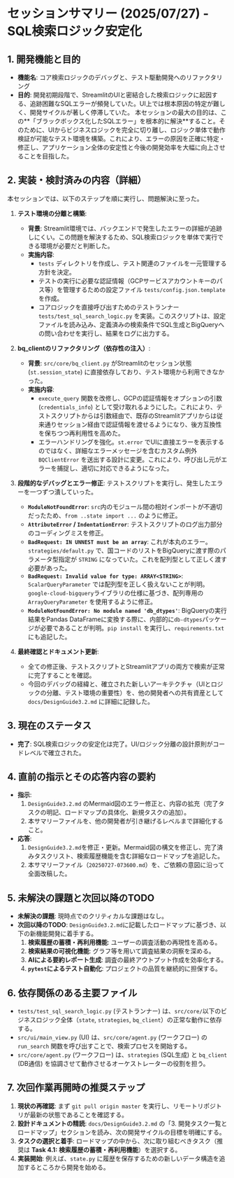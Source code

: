 # セッションサマリー (2025/07/27) - SQL検索ロジック安定化

## 1. 開発機能と目的

-   **機能名**: コア検索ロジックのデバッグと、テスト駆動開発へのリファクタリング
-   **目的**:
    開発初期段階で、StreamlitのUIと密結合した検索ロジックに起因する、追跡困難なSQLエラーが頻発していた。UI上では根本原因の特定が難しく、開発サイクルが著しく停滞していた。
    本セッションの最大の目的は、この**「ブラックボックス化したSQLエラー」を根本的に解決**すること。そのために、UIからビジネスロジックを完全に切り離し、ロジック単体で動作検証が可能なテスト環境を構築。これにより、エラーの原因を正確に特定・修正し、アプリケーション全体の安定性と今後の開発効率を大幅に向上させることを目指した。

## 2. 実装・検討済みの内容（詳細）

本セッションでは、以下のステップを順に実行し、問題解決に至った。

1.  **テスト環境の分離と構築**:
    -   **背景**: Streamlit環境では、バックエンドで発生したエラーの詳細が追跡しにくい。この問題を解決するため、SQL検索ロジックを単体で実行できる環境が必要だと判断した。
    -   **実施内容**:
        -   `tests` ディレクトリを作成し、テスト関連のファイルを一元管理する方針を決定。
        -   テストの実行に必要な認証情報（GCPサービスアカウントキーのパス等）を管理するための設定ファイル `tests/config.json.template` を作成。
        -   コアロジックを直接呼び出すためのテストランナー `tests/test_sql_search_logic.py` を実装。このスクリプトは、設定ファイルを読み込み、定義済みの検索条件でSQL生成とBigQueryへの問い合わせを実行し、結果をログに出力する。

2.  **bq_clientのリファクタリング（依存性の注入）**:
    -   **背景**: `src/core/bq_client.py` がStreamlitのセッション状態 (`st.session_state`) に直接依存しており、テスト環境から利用できなかった。
    -   **実施内容**:
        -   `execute_query` 関数を改修し、GCPの認証情報をオプションの引数 (`credentials_info`) として受け取れるようにした。これにより、テストスクリプトからは引数経由で、既存のStreamlitアプリからは従来通りセッション経由で認証情報を渡せるようになり、後方互換性を保ちつつ再利用性を高めた。
        -   エラーハンドリングを強化。`st.error` でUIに直接エラーを表示するのではなく、詳細なエラーメッセージを含むカスタム例外 `BQClientError` を送出する設計に変更。これにより、呼び出し元がエラーを捕捉し、適切に対応できるようになった。

3.  **段階的なデバッグとエラー修正**:
    テストスクリプトを実行し、発生したエラーを一つずつ潰していった。
    -   **`ModuleNotFoundError`**: `src`内のモジュール間の相対インポートが不適切だったため、`from ..state import ...` のように修正。
    -   **`AttributeError` / `IndentationError`**: テストスクリプトのログ出力部分のコーディングミスを修正。
    -   **`BadRequest: IN UNNEST must be an array`**: これが本丸のエラー。`strategies/default.py` で、国コードのリストをBigQueryに渡す際のパラメータ型指定が `STRING` になっていた。これを配列型として正しく渡す必要があった。
    -   **`BadRequest: Invalid value for type: ARRAY<STRING>`**: `ScalarQueryParameter` では配列型を正しく扱えないことが判明。`google-cloud-bigquery`ライブラリの仕様に基づき、配列専用の `ArrayQueryParameter` を使用するように修正。
    -   **`ModuleNotFoundError: No module named 'db_dtypes'`**: BigQueryの実行結果をPandas DataFrameに変換する際に、内部的に`db-dtypes`パッケージが必要であることが判明。`pip install` を実行し、`requirements.txt` にも追記した。

4.  **最終確認とドキュメント更新**:
    -   全ての修正後、テストスクリプトとStreamlitアプリの両方で検索が正常に完了することを確認。
    -   今回のデバッグの経緯と、確立された新しいアーキテクチャ（UIとロジックの分離、テスト環境の重要性）を、他の開発者への共有資産として `docs/DesignGuide3.2.md` に詳細に記録した。

## 3. 現在のステータス
-   **完了**: SQL検索ロジックの安定化は完了。UI/ロジック分離の設計原則がコードレベルで確立された。

## 4. 直前の指示とその応答内容の要約
-   **指示**:
    1. `DesignGuide3.2.md` のMermaid図のエラー修正と、内容の拡充（完了タスクの明記、ロードマップの具体化、新規タスクの追加）。
    2. 本サマリーファイルを、他の開発者が引き継げるレベルまで詳細化すること。
-   **応答**:
    1. `DesignGuide3.2.md`を修正・更新。Mermaid図の構文を修正し、完了済みタスクリスト、検索履歴機能を含む詳細なロードマップを追記した。
    2. 本サマリーファイル（`20250727-073600.md`）を、ご依頼の意図に沿って全面改稿した。

## 5. 未解決の課題と次回以降のTODO
-   **未解決の課題**: 現時点でのクリティカルな課題はなし。
-   **次回以降のTODO**: `DesignGuide3.2.md`に記載したロードマップに基づき、以下の新機能開発に着手する。
    1.  **検索履歴の蓄積・再利用機能**: ユーザーの調査活動の再現性を高める。
    2.  **検索結果の可視化機能**: グラフ等を用いて調査結果の洞察を深める。
    3.  **AIによる要約レポート生成**: 調査の最終アウトプット作成を効率化する。
    4.  **`pytest`によるテスト自動化**: プロジェクトの品質を継続的に担保する。

## 6. 依存関係のある主要ファイル
-   `tests/test_sql_search_logic.py` (テストランナー) は、`src/core/`以下のビジネスロジック全体（`state`, `strategies`, `bq_client`）の正常な動作に依存する。
-   `src/ui/main_view.py` (UI) は、`src/core/agent.py` (ワークフロー) の `run_search` 関数を呼び出すことで、検索プロセスを開始する。
-   `src/core/agent.py` (ワークフロー) は、`strategies` (SQL生成) と `bq_client` (DB通信) を協調させて動作させるオーケストレーターの役割を担う。

## 7. 次回作業再開時の推奨ステップ
1.  **現状の再確認**: まず `git pull origin master` を実行し、リモートリポジトリが最新の状態であることを確認する。
2.  **設計ドキュメントの精読**: `docs/DesignGuide3.2.md` の「3. 開発タスク一覧とロードマップ」セクションを読み、次の開発サイクルの目標を明確にする。
3.  **タスクの選択と着手**: ロードマップの中から、次に取り組むべきタスク（推奨は **Task 4.1: 検索履歴の蓄積・再利用機能**）を選択する。
4.  **実装開始**: 例えば、`state.py` に履歴を保存するための新しいデータ構造を追加するところから開発を始める。